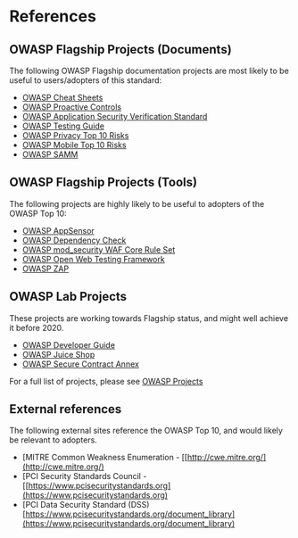 # References

## OWASP Flagship Projects (Documents)

The following OWASP Flagship documentation projects are most likely to be useful to users/adopters of this standard:

- [OWASP Cheat Sheets](https://www.owasp.org/index.php/OWASP_Cheat_Sheet_Series)
- [OWASP Proactive Controls](https://www.owasp.org/index.php/OWASP_Proactive_Controls)
- [OWASP Application Security Verification Standard](https://www.owasp.org/index.php/Category:OWASP_Application_Security_Verification_Standard_Project)
- [OWASP Testing Guide](https://www.owasp.org/index.php/OWASP_Testing_Project)
- [OWASP Privacy Top 10 Risks](https://www.owasp.org/index.php/OWASP_Top_10_Privacy_Risks_Project)
- [OWASP Mobile Top 10 Risks](https://www.owasp.org/index.php/Projects/OWASP_Mobile_Security_Project_-_Top_Ten_Mobile_Risks)
- [OWASP SAMM](https://www.owasp.org/index.php/OWASP_SAMM_Project)

## OWASP Flagship Projects (Tools)

The following projects are highly likely to be useful to adopters of the OWASP Top 10:

- [OWASP AppSensor](https://www.owasp.org/index.php/OWASP_AppSensor_Project)
- [OWASP Dependency Check](https://www.owasp.org/index.php/OWASP_Dependency_Check)
- [OWASP mod_security WAF Core Rule Set](https://www.owasp.org/index.php/Category:OWASP_ModSecurity_Core_Rule_Set_Project)
- [OWASP Open Web Testing Framework](https://www.owasp.org/index.php/OWASP_OWTF)
- [OWASP ZAP](https://www.owasp.org/index.php/OWASP_Zed_Attack_Proxy_Project)

## OWASP Lab Projects

These projects are working towards Flagship status, and might well achieve it before 2020.

- [OWASP Developer Guide](https://www.owasp.org/index.php/OWASP_Guide_Project)
- [OWASP Juice Shop](https://www.owasp.org/index.php/OWASP_Juice_Shop_Project)
- [OWASP Secure Contract Annex](https://www.owasp.org/index.php/OWASP_Secure_Software_Contract_Annex)

For a full list of projects, please see [OWASP Projects](https://www.owasp.org/index.php/Category:OWASP_Project)

## External references

The following external sites reference the OWASP Top 10, and would likely be relevant to adopters.

- [MITRE Common Weakness Enumeration - [[http://cwe.mitre.org/](http://cwe.mitre.org/)
- [PCI Security Standards Council - [[https://www.pcisecuritystandards.org](https://www.pcisecuritystandards.org)
- [PCI Data Security Standard (DSS) [https://www.pcisecuritystandards.org/document_library](https://www.pcisecuritystandards.org/document_library)

